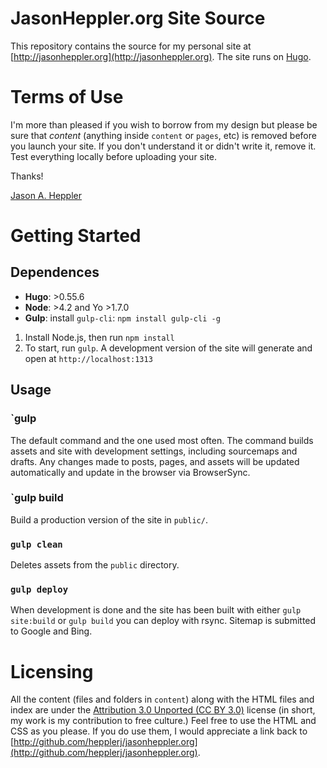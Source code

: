 # JasonHeppler.org  Site Source

This repository contains the source for my personal site at 
[http://jasonheppler.org](http://jasonheppler.org). The site runs on 
[Hugo](https://gohugo.io). 

# Terms of Use

I'm more than pleased if you wish to borrow from my design but please be sure 
that *content* (anything inside `content` or `pages`, etc) is removed before you 
launch your site. If you don't understand it or didn't write it, remove it. 
Test everything locally before uploading your site.

Thanks!

[Jason A. Heppler](http://jasonheppler.org)

# Getting Started

## Dependences

- **Hugo**: >0.55.6
- **Node**: >4.2 and Yo >1.7.0
- **Gulp**: install `gulp-cli`: `npm install gulp-cli -g`

1. Install Node.js, then run `npm install`
2. To start, run `gulp`. A development version of the site will generate and open at `http://localhost:1313`

## Usage

### `gulp

The default command and the one used most often. The command builds assets and site with development settings, including sourcemaps and drafts. Any changes made to posts, pages, and assets will be updated automatically and update in the browser via BrowserSync.

### `gulp build

Build a production version of the site in `public/`.

### `gulp clean`

Deletes assets from the `public` directory.

### `gulp deploy`

When development is done and the site has been built with either `gulp site:build` or `gulp build` you can deploy with rsync. Sitemap is submitted to Google and Bing.

# Licensing

All the content (files and folders in `content`) along with the HTML files and 
index are under the [Attribution 3.0 Unported (CC BY 
3.0)](http://creativecommons.org/licenses/by/3.0/) license (in short, my work 
is my contribution to free culture.) Feel free to use the HTML and CSS as you 
please. If you do use them, I would appreciate a link back to 
[http://github.com/hepplerj/jasonheppler.org](http://github.com/hepplerj/jasonheppler.org). 
